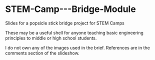 # STEM-Camp---Bridge-Module
Slides for a popsicle stick bridge project for STEM Camps

These may be a useful shell for anyone teaching basic engineering principles to middle or high school students.

I do not own any of the images used in the brief.  References are in the comments section of the slideshow.  

